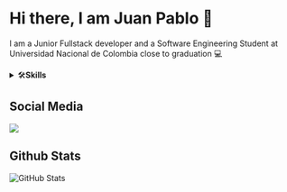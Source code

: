 # Hi there, I am Juan Pablo 👋
I am a Junior Fullstack developer and a Software Engineering Student at Universidad Nacional de Colombia close to graduation 💻

<details>
	<summary>🛠<b>Skills</b></summary>
	<br/>
  <img src="https://img.shields.io/badge/javascript-%23323330.svg?style=for-the-badge&logo=javascript&logoColor=%23F7DF1E" alt="JS"/>

  <img src="https://img.shields.io/badge/typescript-%23007ACC.svg?style=for-the-badge&logo=typescript&logoColor=white" alt="typeSC"/>
  <img src="https://img.shields.io/badge/html5-%23E34F26.svg?style=for-the-badge&logo=html5&logoColor=white" alt="html"/>
  <img src="https://img.shields.io/badge/css3-%231572B6.svg?style=for-the-badge&logo=css3&logoColor=white" alt="css"/>
  <img src="https://img.shields.io/badge/python-%2314354C.svg?style=for-the-badge&logo=python&logoColor=white" alt="Python"/>
  <img src="https://img.shields.io/badge/c-%2300599C.svg?style=for-the-badge&logo=c&logoColor=white" alt="c"/>
  <img src="https://img.shields.io/badge/c++-%2300599C.svg?style=for-the-badge&logo=c%2B%2B&logoColor=white" alt="cplusplus"/>
  <img src="https://img.shields.io/badge/c%23-%23239120.svg?style=for-the-badge&logo=c-sharp&logoColor=white" alt="csharp"/>
  <img src="https://img.shields.io/badge/java-%23ED8B00.svg?style=for-the-badge&logo=java&logoColor=white" alt="java"/>

  <img src="https://img.shields.io/badge/node.js-%2343853D.svg?style=for-the-badge&logo=node.js&logoColor=white" alt="node"/>
  <img src="https://img.shields.io/badge/express.js-%23404d59.svg?style=for-the-badge&logo=express&logoColor=%2361DAFB" alt="express"/>
  <img src="https://img.shields.io/badge/react-%2320232a.svg?style=for-the-badge&logo=react&logoColor=%2361DAFB" alt="react"/>
  <img src="https://img.shields.io/badge/vuejs-%2335495e.svg?style=for-the-badge&logo=vuedotjs&logoColor=%234FC08D" alt="vue"/>
  <img src="https://img.shields.io/badge/redux-%23593d88.svg?style=for-the-badge&logo=redux&logoColor=white" alt="redux"/>
  <img src="https://img.shields.io/badge/spring-%236DB33F.svg?style=for-the-badge&logo=spring&logoColor=white" alt="spring"/>
  <img src="https://img.shields.io/badge/Next-black?style=for-the-badge&logo=next.js&logoColor=white" alt="next"/>
  <img src="https://img.shields.io/badge/-ApolloGraphQL-311C87?style=for-the-badge&logo=apollo-graphql" alt="apollo"/>
  <img src="https://img.shields.io/badge/.NET-5C2D91?style=for-the-badge&logo=.net&logoColor=white" alt="dotnet"/>
  <img src="https://img.shields.io/badge/spring-%236DB33F.svg?style=for-the-badge&logo=spring&logoColor=white" alt="spring"/>

  <img src="https://img.shields.io/badge/git-%23F05033.svg?style=for-the-badge&logo=git&logoColor=white" alt="git"/>
  <img src="https://img.shields.io/badge/github-%23121011.svg?style=for-the-badge&logo=github&logoColor=white" alt="github"/>
</details>

## Social Media
[<img src="https://img.shields.io/badge/linkedin-%230077B5.svg?&style=for-the-badge&logo=linkedin&logoColor=white"/>](https://www.linkedin.com/in/juan-bonilla-gomez/)

## Github Stats

<img src="https://jf-gh-stats.vercel.app/api?username=jupbonillago&show_icons=true&count_private=true" alt="GitHub Stats" align="left"/>
